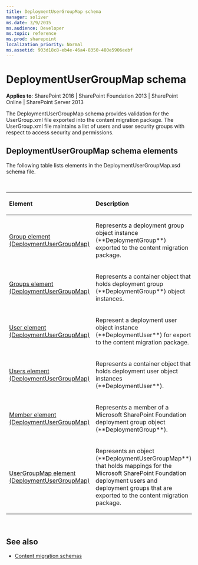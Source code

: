 ```yaml
---
title: DeploymentUserGroupMap schema
manager: soliver
ms.date: 3/9/2015
ms.audience: Developer
ms.topic: reference
ms.prod: sharepoint
localization_priority: Normal
ms.assetid: 903d18c8-eb4e-46a4-8350-480e5906eebf
---
```


# DeploymentUserGroupMap schema

**Applies to**: SharePoint 2016 | SharePoint Foundation 2013 | SharePoint Online | SharePoint Server 2013

The DeploymentUserGroupMap schema provides validation for the UserGroup.xml file exported into the content migration package. The UserGroup.xml file maintains a list of users and user security groups with respect to access security and permissions.

## DeploymentUserGroupMap schema elements

The following table lists elements in the DeploymentUserGroupMap.xsd schema file.

<br/>

<table>
<colgroup>
<col width="40%" />
<col width="60%" />
</colgroup>
<thead>
<tr class="header">
<th align="left"><p>Element</p></th>
<th align="left"><p>Description</p></th>
</tr>
</thead>
<tbody>
<tr class="odd">
<td align="left"><p><span sdata="link"><a href="group-element-deploymentusergroupmap.md">Group element (DeploymentUserGroupMap)</a></span></p></td>
<td align="left"><p>Represents a deployment group object instance (**DeploymentGroup**) exported to the content migration package.</p></td>
</tr>
<tr class="even">
<td align="left"><p><span sdata="link"><a href="groups-element-deploymentusergroupmap.md">Groups element (DeploymentUserGroupMap)</a></span></p></td>
<td align="left"><p>Represents a container object that holds deployment group (**DeploymentGroup**) object instances.</p></td>
</tr>
<tr class="odd">
<td align="left"><p><span sdata="link"><a href="user-element-deploymentusergroupmap.md">User element (DeploymentUserGroupMap)</a></span></p></td>
<td align="left"><p>Represent a deployment user object instance (**DeploymentUser**) for export to the content migration package.</p></td>
</tr>
<tr class="even">
<td align="left"><p><span sdata="link"><a href="users-element-deploymentusergroupmap.md">Users element (DeploymentUserGroupMap)</a></span></p></td>
<td align="left"><p>Represents a container object that holds deployment user object instances (**DeploymentUser**).</p></td>
</tr>
<tr class="odd">
<td align="left"><p><span sdata="link"><a href="member-element-deploymentusergroupmap.md">Member element (DeploymentUserGroupMap)</a></span></p></td>
<td align="left"><p>Represents a member of a Microsoft SharePoint Foundation deployment group object (**DeploymentGroup**).</p></td>
</tr>
<tr class="even">
<td align="left"><p><span sdata="link"><a href="usergroupmap-element-deploymentusergroupmap.md">UserGroupMap element (DeploymentUserGroupMap)</a></span></p></td>
<td align="left"><p>Represents an object (**DeploymentUserGroupMap**) that holds mappings for the Microsoft SharePoint Foundation deployment users and deployment groups that are exported to the content migration package.</p></td>
</tr>
</tbody>
</table>

<br/>

## See also

- [Content migration schemas](content-migration-schemas.md)







